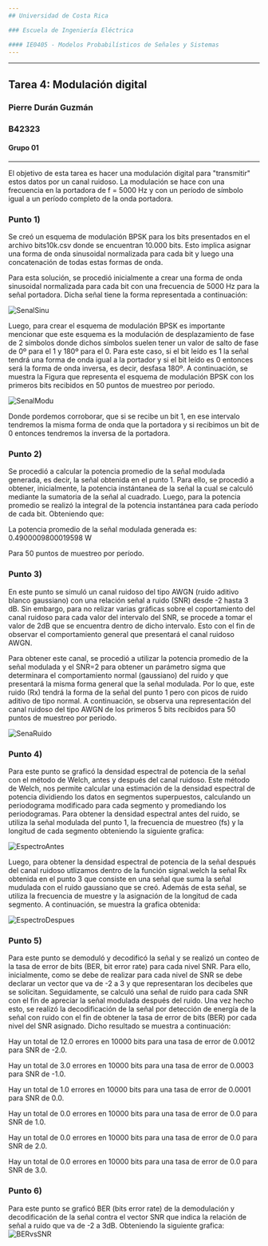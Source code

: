```yaml
---
## Universidad de Costa Rica

### Escuela de Ingeniería Eléctrica

#### IE0405 - Modelos Probabilísticos de Señales y Sistemas
---
```

---
## Tarea 4: Modulación digital

### Pierre Durán Guzmán
### B42323
#### Grupo 01
---
El objetivo de esta tarea es hacer una modulación digital para "transmitir" estos datos por un canal ruidoso. La modulación se hace con una frecuencia en la portadora de f = 5000 Hz y con un período de símbolo igual a un período completo de la onda portadora.

### Punto 1)
Se creó un esquema de modulación BPSK para los bits presentados en el archivo bits10k.csv donde se encuentran 10.000 bits. Esto implica asignar una forma de onda sinusoidal normalizada para cada bit y luego una concatenación de todas estas formas de onda. 

Para esta solución, se procedió inicialmente a crear una forma de onda sinusoidal normalizada para cada bit con una frecuencia de 5000 Hz para la señal portadora. Dicha señal tiene la forma representada a continuación:

![SenalSinu](FormaOndaNormalizada.png)

Luego, para crear el esquema de modulación BPSK es importante mencionar que este esquema es la modulación de desplazamiento de fase de 2 símbolos donde dichos símbolos suelen tener un valor de salto de fase de 0º para el 1 y 180º para el 0. Para este caso, si el bit leído es 1 la señal tendrá una forma de onda igual a la portador y si el bit leído es 0 entonces será la forma de onda inversa, es decir, desfasa 180º. A continuación, se muestra la Figura que representa el esquema de modulación BPSK con los primeros bits recibidos en 50 puntos de muestreo por periodo.

![SenalModu](EsquemaModulacionBPSK.png)

Donde pordemos corroborar, que si se recibe un bit 1, en ese intervalo tendremos la misma forma de onda que la portadora y si recibimos un bit de 0 entonces tendremos la inversa de la portadora.

### Punto 2)
Se procedió a calcular la potencia promedio de la señal modulada generada, es decir, la señal obtenida en el punto 1. Para ello, se procedió a obtener, inicialmente, la potencia instántanea de la señal la cual se calculó mediante la sumatoria de la señal al cuadrado. Luego, para la potencia promedio se realizó la integral de la potencia instantánea para cada período de cada bit. Obteniendo que:

La potencia promedio de la señal modulada generada es: 0.4900009800019598 W

Para 50 puntos de muestreo por período.

### Punto 3)
En este punto se simuló un canal ruidoso del tipo AWGN (ruido aditivo blanco gaussiano) con una relación señal a ruido (SNR) desde -2 hasta 3 dB. Sin embargo, para no relizar varias gráficas sobre el coportamiento del canal ruidoso para cada valor del intervalo del SNR, se procede a tomar el valor de 2dB que se encuentra dentro de dicho intervalo. Esto con el fin de observar el comportamiento general que presentará el canal ruidoso AWGN. 

Para obtener este canal, se procedió a utilizar la potencia promedio de la señal modulada y el SNR=2 para obtener un parámetro sigma que determinara el comportamiento normal (gaussiano) del ruido y que presentará la misma forma general que la señal modulada. Por lo que, este ruido (Rx) tendrá la forma de la señal del punto 1 pero con picos de ruido aditivo de tipo normal. A continuación, se observa una representación del canal ruidoso del tipo AWGN de los primeros 5 bits recibidos para 50 puntos de muestreo por periodo.

![SenaRuido](CanalRuidoso.png)

### Punto 4) 
Para este punto se graficó la densidad espectral de potencia de la señal con el método de Welch, antes y después del canal ruidoso. Este método de Welch, nos permite calcular una estimación de la densidad espectral de potencia dividiendo los datos en segmentos superpuestos, calculando un periodograma modificado para cada segmento y promediando los periodogramas. Para obtener la densidad espectral antes del ruido, se utiliza la señal modulada del punto 1, la frecuencia de muestreo (fs) y la longitud de cada segmento obteniendo la siguiente grafica:

![EspectroAntes](DensidadEspectralAntes.png)

Luego, para obtener la densidad espectral de potencia de la señal después del canal ruidoso utlizamos dentro de la función signal.welch la señal Rx obtenida en el punto 3 que consiste en una señal que suma la señal mudulada con el ruido gaussiano que se creó. Además de esta señal, se utiliza la frecuencia de muestre y la asignación de la longitud de cada segmento. A continuación, se muestra la grafica obtenida:

![EspectroDespues](DensidadEspectralDespues.png)

### Punto 5)
Para este punto se demoduló y decodificó la señal y se realizó un conteo de la tasa de error de bits (BER, bit error rate) para cada nivel SNR. Para ello, inicialmente, como se debe de realizar para cada nivel de SNR se debe declarar un vector que va de -2 a 3 y que representaran los decibeles que se solicitan. Seguidamente, se calculó una señal de ruido para cada SNR con el fin de apreciar la señal modulada después del ruido. Una vez hecho esto, se realizó la decodificación de la señal por detección de energía de la señal con ruido con el fin de obtener la tasa de error de bits (BER) por cada nivel del SNR asignado. Dicho resultado se muestra a continuación:

Hay un total de 12.0 errores en 10000 bits para una tasa de error de 0.0012 para SNR de -2.0.

Hay un total de 3.0 errores en 10000 bits para una tasa de error de 0.0003 para SNR de -1.0.

Hay un total de 1.0 errores en 10000 bits para una tasa de error de 0.0001 para SNR de 0.0.

Hay un total de 0.0 errores en 10000 bits para una tasa de error de 0.0 para SNR de 1.0.

Hay un total de 0.0 errores en 10000 bits para una tasa de error de 0.0 para SNR de 2.0.

Hay un total de 0.0 errores en 10000 bits para una tasa de error de 0.0 para SNR de 3.0.

### Punto 6)
Para este punto se graficó BER (bits error rate) de la demodulación y decodificación de la señal contra el vector SNR que indica la relación de señal a ruido que va de -2 a 3dB. Obteniendo la siguiente grafica:
![BERvsSNR](BERvsSNR.png)
